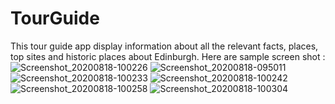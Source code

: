 # TourGuide
This tour guide app display information about all the relevant facts, places, top sites and historic places about Edinburgh. 
Here are sample screen shot : 
![Screenshot_20200818-100226](https://user-images.githubusercontent.com/19603894/90470906-4f1ee900-e13a-11ea-939b-2dd93a664a96.png)
![Screenshot_20200818-095011](https://user-images.githubusercontent.com/19603894/90470911-547c3380-e13a-11ea-80f7-cb7b2a4127df.png)
![Screenshot_20200818-100233](https://user-images.githubusercontent.com/19603894/90470935-64941300-e13a-11ea-95b1-d3075a28c33a.png)
![Screenshot_20200818-100242](https://user-images.githubusercontent.com/19603894/90471010-9a38fc00-e13a-11ea-9cb9-1b298cc6d571.png)
![Screenshot_20200818-100258](https://user-images.githubusercontent.com/19603894/90471035-ad4bcc00-e13a-11ea-9346-c0becb8902d2.png)
![Screenshot_20200818-100304](https://user-images.githubusercontent.com/19603894/90471057-bfc60580-e13a-11ea-95f6-94db99d65e05.png)
